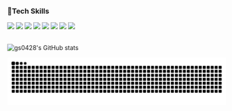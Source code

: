 <h3>🔧Tech Skills</h3>
<div>
  <img src="https://img.shields.io/badge/JavaScript-F7DF1E?style=flat-square&logo=JavaScript&logoColor=black">
  <img src="https://img.shields.io/badge/TypeScript-3178C6?style=flat-square&logo=TypeScript&logoColor=black">
  <img src="https://img.shields.io/badge/React-61DAFB?style=flat-square&logo=React&logoColor=black">
  <img src="https://img.shields.io/badge/React Native-61DAFB?style=flat-square&logo=React&logoColor=black">
  <img src="https://img.shields.io/badge/styled-components-DB7093?style=flat-square&logo=styled-components&logoColor=white">
  <img src="https://img.shields.io/badge/Tailwind Css-06B6D4?style=flat-square&logo=tailwindcss&logoColor=white">
  <img src="https://img.shields.io/badge/recoil-3578E5?style=flat-square&logo=recoil&logoColor=white">
  <img src="https://img.shields.io/badge/zustand-423E39?style=flat-square&logo=zustand&logoColor=white">
</div>

<br/>
  
![gs0428's GitHub stats](https://github-readme-stats.vercel.app/api?username=gs0428&show_icons=true&theme=graywhite)

![snake gif](https://github.com/gs0428/gs0428/blob/output/github-contribution-grid-snake.svg)


